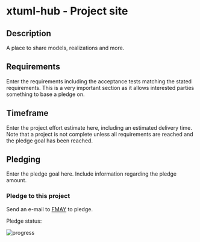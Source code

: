 # xtuml-hub - Project site

## Description
  
A place to share models, realizations and more.
  
## Requirements
  
Enter the requirements including the acceptance tests matching the stated requirements.  This is a very important section as it allows interested parties something to base a pledge on.  
  
## Timeframe  
  
Enter the project effort estimate here, including an estimated delivery time.  Note that a project is not complete unless all requirements are reached and the pledge goal has been reached.  
  
## Pledging
  
Enter the pledge goal here.  Include information regarding the pledge amount.
  
### Pledge to this project
Send an e-mail to [FMAY](mailto:travis.london@gmail.com) to pledge.  
  
Pledge status:  
  
![progress](http://progressed.io/bar/0 "progress")

  
